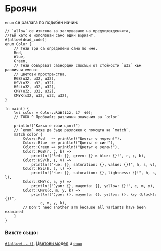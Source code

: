 # Броячи

`enum` се разлага по подобен начин:

```rust,editable
// `allow` се изисква за заглушаване на предупрежденията,
//тъй като е използван само един вариант.
#[allow(dead_code)]
enum Color {
    // Тези три са определени само по име.
    Red,
    Blue,
    Green,
    // Тези обвързват разнордни списъци от стойности `u32` към различни имена:
    // цветови пространства.
    RGB(u32, u32, u32),
    HSV(u32, u32, u32),
    HSL(u32, u32, u32),
    CMY(u32, u32, u32),
    CMYK(u32, u32, u32, u32),
}

fn main() {
    let color = Color::RGB(122, 17, 40);
    // TODO ^ Пробвайте различни значения за `color`

    println!("Какъв е този цвят?");
    // `enum` може да бъде разложен с помощта на `match`.
    match color {
        Color::Red   => println!("Цветът е червен!"),
        Color::Blue  => println!("Цветът е син!"),
        Color::Green => println!("Цветът е зелен!"),
        Color::RGB(r, g, b) =>
            println!("Red: {}, green: {} и blue: {}!", r, g, b),
        Color::HSV(h, s, v) =>
            println!("Hue: {}, saturation: {}, value: {}!", h, s, v),
        Color::HSL(h, s, l) =>
            println!("Hue: {}, saturation: {}, lightness: {}!", h, s, l),
        Color::CMY(c, m, y) =>
            println!("Cyan: {}, magenta: {}, yellow: {}!", c, m, y),
        Color::CMYK(c, m, y, k) =>
            println!("Cyan: {}, magenta: {}, yellow: {}, key (black): {}!",
                c, m, y, k),
        // Don't need another arm because all variants have been examined
    }
}
```

### Вижте също:

[`#[allow(...)]`][allow], [Цветови модел][color_models] и [`enum`][enum]

[allow]: ../../../attribute/unused.md
[color_models]:https://bg.wikipedia.org/wiki/Цветови_модел 
[enum]: ../../../custom_types/enum.md
